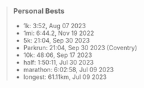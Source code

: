 
> ### Personal Bests
>
> - 1k: 3:52, Aug 07 2023
> - 1mi: 6:44.2, Nov 19 2022
> - 5k: 21:04, Sep 30 2023
> - Parkrun: 21:04, Sep 30 2023 (Coventry)
> - 10k: 48:06, Sep 17 2023
> - half: 1:50:11, Jul 30 2023
> - marathon: 6:02:58, Jul 09 2023
> - longest: 61.11km, Jul 09 2023
